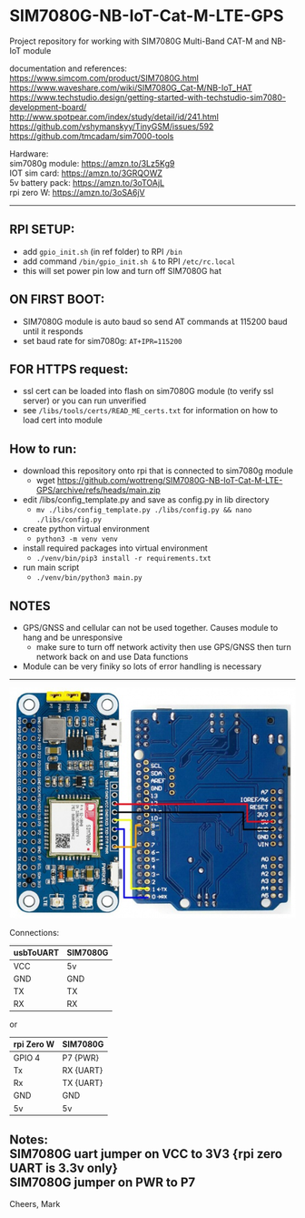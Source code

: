 # SIM7080G-NB-IoT-Cat-M-LTE-GPS
Project repository for working with SIM7080G Multi-Band CAT-M and NB-IoT module

documentation and references: \
https://www.simcom.com/product/SIM7080G.html
https://www.waveshare.com/wiki/SIM7080G_Cat-M/NB-IoT_HAT
https://www.techstudio.design/getting-started-with-techstudio-sim7080-development-board/
http://www.spotpear.com/index/study/detail/id/241.html
https://github.com/vshymanskyy/TinyGSM/issues/592
https://github.com/tmcadam/sim7000-tools

Hardware: \
sim7080g module: https://amzn.to/3Lz5Kg9 \
IOT sim card: https://amzn.to/3GRQOWZ \
5v battery pack: https://amzn.to/3oTOAjL \
rpi zero W: https://amzn.to/3oSA6jV
- - - -

## RPI SETUP:
* add `gpio_init.sh` (in ref folder) to RPI `/bin`
* add command `/bin/gpio_init.sh &` to RPI `/etc/rc.local`
* this will set power pin low and turn off SIM7080G hat

## ON FIRST BOOT:
* SIM7080G module is auto baud so send AT commands at 115200 baud until it responds
* set baud rate for sim7080g: `AT+IPR=115200`

## FOR HTTPS request:
* ssl cert can be loaded into flash on sim7080G module (to verify ssl server) or you can run unverified
* see `/libs/tools/certs/READ_ME_certs.txt` for information on how to load cert into module

## How to run:
* download this repository onto rpi that is connected to sim7080g module
    * wget https://github.com/wottreng/SIM7080G-NB-IoT-Cat-M-LTE-GPS/archive/refs/heads/main.zip
* edit /libs/config_template.py and save as config.py in lib directory
    * `mv ./libs/config_template.py ./libs/config.py && nano ./libs/config.py`
* create python virtual environment
    * `python3 -m venv venv`
* install required packages into virtual environment
    * `./venv/bin/pip3 install -r requirements.txt`
* run main script
    * `./venv/bin/python3 main.py` 

## NOTES
* GPS/GNSS and cellular can not be used together. Causes module to hang and be unresponsive
  * make sure to turn off network activity then use GPS/GNSS then turn network back on and use Data functions
* Module can be very finiky so lots of error handling is necessary 

- - - -
![module connections](https://github.com/wottreng/SIM7080G-NB-IoT-Cat-M-LTE-GPS/blob/main/pics/SIM7080G_Cat-M_NB-IoT_HAT.jpg)

Connections: 

| usbToUART | SIM7080G |
|-----------|----------|
| VCC       | 5v       |
| GND       | GND      |
| TX        | TX       |
| RX        | RX       |

or
    
| rpi Zero W | SIM7080G  |
|------------|-----------|
| GPIO 4     | P7 {PWR}  |
| Tx         | RX {UART} |
| Rx         | TX {UART} |
| GND        | GND       |
| 5v         | 5v        |

Notes: \
SIM7080G uart jumper on VCC to 3V3 {rpi zero UART is 3.3v only} \
SIM7080G jumper on PWR to P7 
----
Cheers,
Mark
